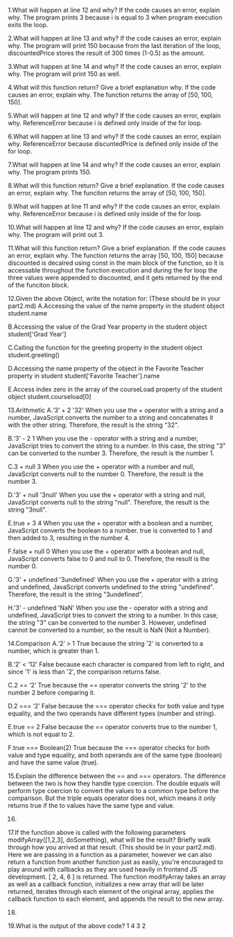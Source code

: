 1.What will happen at line 12 and why? If the code causes an error, explain why. 
The program prints 3 because i is equal to 3 when program execution exits the loop.

2.What will happen at line 13 and why? If the code causes an error, explain why. 
The program will print 150 because from the last iteration of the loop, discountedPrice stores the result of 300 times (1-0.5) as the amount.

3.What will happen at line 14 and why? If the code causes an error, explain why. 
The program will print 150 as well.

4.What will this function return? Give a brief explanation why. If the code causes an error, explain why. 
The function returns the array of [50, 100, 150].

5.What will happen at line 12 and why?  If the code causes an error, explain why. 
ReferenceError because i is defined only inside of the for loop.

6.What will happen at line 13 and why? If the code causes an error, explain why. 
ReferenceError because discuntedPrice is defined only inside of the for loop.

7.What will happen at line 14 and why? If the code causes an error, explain why. 
The program prints 150.

8.What will this function return? Give a brief explanation. If the code causes an error, explain why. 
The funciton returns the array of [50, 100, 150].

9.What will happen at line 11 and why? If the code causes an error, explain why. 
ReferenceError because i is defined only inside of the for loop.

10.What will happen at line 12 and why? If the code causes an error, explain why. 
The program will print out 3.

11.What will this function return? Give a brief explanation. If the code causes an error, explain why. 
The function returns the array [50, 100, 150] because discounted is decalred using const in the main block of the function, so it is accessable throughout the function execution and during the for loop the three values were appended to discounted, and it gets returned by the end of the funciton block.

12.Given the above Object, write the notation for:  (These should be in your part2.md)
A.Accessing the value of the name property in the student object
student.name

B.Accessing the value of the Grad Year property in the student object
student['Grad Year']

C.Calling the function for the greeting property in the student object
student.greeting()

D.Accessing the name property of the object in the Favorite Teacher property in student
student['Favorite Teacher'].name

E.Access index zero in the array of the courseLoad property of the student object
student.courseload[0]

13.Arithmetic
A.‘3’ + 2
'32' 
When you use the + operator with a string and a number, JavaScript converts the number to a string and concatenates it with the other string. Therefore, the result is the string "32".

B.‘3’ - 2
1
When you use the - operator with a string and a number, JavaScript tries to convert the string to a number. In this case, the string "3" can be converted to the number 3. Therefore, the result is the number 1.

C.3 + null
3
When you use the + operator with a number and null, JavaScript converts null to the number 0. Therefore, the result is the number 3.

D.‘3’ + null
'3null'
When you use the + operator with a string and null, JavaScript converts null to the string "null". Therefore, the result is the string "3null".

E.true + 3
4
When you use the + operator with a boolean and a number, JavaScript converts the boolean to a number. true is converted to 1 and then added to 3, resulting in the number 4.

F.false + null
0
When you use the + operator with a boolean and null, JavaScript converts false to 0 and null to 0. Therefore, the result is the number 0.

G.'3' + undefined
'3undefined'
When you use the + operator with a string and undefined, JavaScript converts undefined to the string "undefined". Therefore, the result is the string "3undefined".

H.'3' - undefined
'NaN'
When you use the - operator with a string and undefined, JavaScript tries to convert the string to a number. In this case, the string "3" can be converted to the number 3. However, undefined cannot be converted to a number, so the result is NaN (Not a Number).

14.Comparison
A.‘2’ > 1
True because the string '2' is converted to a number, which is greater than 1.

B.‘2’ < ‘12’
False because each character is compared from left to right, and since '1' is less than '2', the comparison returns false.

C.2 == ‘2’
True because the == operator converts the string '2' to the number 2 before comparing it.

D.2 === ‘2’
False because the === operator checks for both value and type equality, and the two operands have different types (number and string).

E.true == 2
False because the == operator converts true to the number 1, which is not equal to 2.

F.true === Boolean(2)
True because the === operator checks for both value and type equality, and both operands are of the same type (boolean) and have the same value (true).

15.Explain the difference between the == and === operators.
The difference between the two is how they handle type coercion. The double equals will perform type coercion to convert the values to a common type before the comparison. But the triple equals operator does not, which means it only returns true if the to values have the same type and value.

16.

17.If the function above is called with the following parameters modifyArray([1,2,3], doSomething), what will be the result? Briefly walk through how you arrived at that result. (This should be in your part2.md). Here we are passing in a function as a parameter, however we can also return a function from another function just as easily, you're encouraged to play around with callbacks as they are used heavily in frontend JS development. 
[ 2, 4, 6 ] is returned. The function modifyArray takes an array as well as a callback function, initializes a new array that will be later returned, iterates through each element of the original array, applies the callback function to each element, and appends the result to the new array.

18.

19.What is the output of the above code?
1
4
3
2
